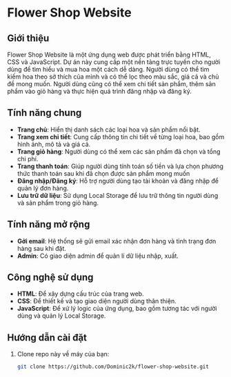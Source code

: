 # Flower Shop Website

## Giới thiệu

Flower Shop Website là một ứng dụng web được phát triển bằng HTML, CSS và JavaScript. Dự án này cung cấp một nền tảng trực tuyến cho người dùng để tìm hiểu và mua hoa một cách dễ dàng. Người dùng có thể tìm kiếm hoa theo sở thích của mình và có thể lọc theo màu sắc, giá cả và chủ đề mong muốn. Người dùng cũng có thể xem chi tiết sản phẩm, thêm sản phẩm vào giỏ hàng và thực hiện quá trình đăng nhập và đăng ký.

## Tính năng chung

- **Trang chủ**: Hiển thị danh sách các loại hoa và sản phẩm nổi bật.
- **Trang xem chi tiết**: Cung cấp thông tin chi tiết về từng loại hoa, bao gồm hình ảnh, mô tả và giá cả.
- **Trang giỏ hàng**: Người dùng có thể xem các sản phẩm đã chọn và tổng chi phí.
- **Trang thanh toán**: Giúp người dùng tính toán số tiền và lựa chọn phương thức thanh toán sau khi đã chọn được sản phẩm mong muốn
- **Đăng nhập/Đăng ký**: Hỗ trợ người dùng tạo tài khoản và đăng nhập để quản lý đơn hàng.
- **Lưu trữ dữ liệu**: Sử dụng Local Storage để lưu trữ thông tin người dùng và sản phẩm trong giỏ hàng.

## Tính năng mở rộng

- **Gởi email**: Hệ thống sẽ gửi email xác nhận đơn hàng và tình trạng đơn hàng sau khi đặt.
- **Admin**: Có giao diện admin để quản lí dữ liệu nhập, xuất.

## Công nghệ sử dụng

- **HTML**: Để xây dựng cấu trúc của trang web.
- **CSS**: Để thiết kế và tạo giao diện người dùng thân thiện.
- **JavaScript**: Để xử lý logic của ứng dụng, bao gồm tương tác với người dùng và quản lý Local Storage.

## Hướng dẫn cài đặt

1. Clone repo này về máy của bạn:
   ```bash
   git clone https://github.com/Dominic2k/flower-shop-website.git
